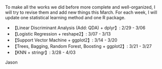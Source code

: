 To make all the works we did before more complete and well-organized, I will try to revise them and add new things this March.
For each week, I will update one statistical learning method and one R package.
* 【Linear Discriminant Analysis (Add: QDA) + dplyr】: 2/29 - 3/06
* 【Logistic Regression + reshape2】: 3/07 - 3/13
* 【Support Vector Machine + ggplot2】: 3/14 - 3/20
* 【Trees, Bagging, Random Forest, Boosting + ggplot2】: 3/21 - 3/27
* 【KNN + stringr】: 3/28 - 4/03

Jason
